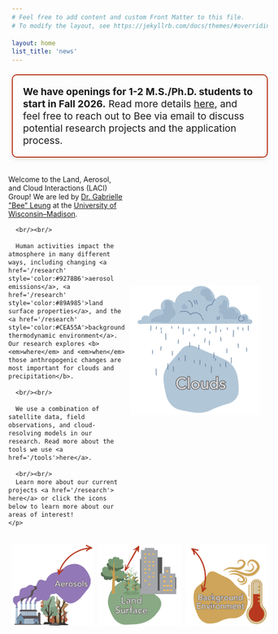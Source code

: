 ```yaml
---
# Feel free to add content and custom Front Matter to this file.
# To modify the layout, see https://jekyllrb.com/docs/themes/#overriding-theme-defaults

layout: home
list_title: 'news'
---
```



<div style="
  background-color: $lm-background-color;
  border: 2px solid #B7381F;
  padding: 20px;
  margin-top: 20px;
  border-radius: 10px;
  box-shadow: 0 4px 8px rgba(41, 39, 40, 0.1);
  font-size: 1.2rem;
">
<b>We have openings for 1-2 M.S./Ph.D. students to start in Fall 2026.</b> Read more details <a href="/openings">here</a>, and feel free to reach out to Bee via email to discuss potential research projects and the application process.
</div>
<div class="content-wrapper" style="
  display: flex;
  align-items: center;
  justify-content: center;
  max-width: 1200px;
  margin: auto;
  padding: 20px;
  position: relative;
">

  <!-- Text block (smaller) -->
  <div style="flex: 0 0 35%; padding-right: 10px;">
    <p>
      Welcome to the Land, Aerosol, and Cloud Interactions (LACI) Group! We are led by <a href="/people/leung">Dr. Gabrielle "Bee" Leung</a> at the <a href="http://aos.wisc.edu"> University of Wisconsin–Madison</a>.
      
      <br/><br/>
      
      Human activities impact the atmosphere in many different ways, including changing <a href='/research' style='color:#9278B6'>aerosol emissions</a>, <a href='/research' style='color:#89A985'>land surface properties</a>, and the <a href='/research' style='color:#CEA55A'>background thermodynamic environment</a>. Our research explores <b><em>where</em> and <em>when</em> those anthropogenic changes are most important for clouds and precipitation</b>.  

      <br/><br/>

      We use a combination of satellite data, field observations, and cloud-resolving models in our research. Read more about the tools we use <a href='/tools'>here</a>.

      <br/><br/>
      Learn more about our current projects <a href='/research'> here</a> or click the icons below to learn more about our areas of interest!
    </p>
  </div>


  <!-- Cloud image block (wider and pushed toward center) -->
  <div style="flex: 0 0 55%; display: flex; justify-content: flex-start;">
    <a href="/research" style="display: block; width: 100%;"><img src="/assets/img/clouds.svg" style="width: 100%; height: auto;" alt="Cloud Image"></a>
  </div>  
  
  <!-- Spacer (empty, to push image toward center) -->
  <div style="flex: 0 0 5%;"></div>

</div>

<!-- Bottom Section: Three Images Side by Side -->
<div style="display: flex; justify-content: space-between;">
  <a href="/research" style="display: block; width: 32%;"><img src="/assets/img/aero.svg" style="width: 100%; height: auto;" alt="Aerosol"></a>
  <a href="/research" style="display: block; width: 32%;"><img src="/assets/img/land.svg"  style="width: 100%; height: auto;" alt="Land"></a>
  <a href="/research" style="display: block; width: 32%;"><img src="/assets/img/envi.svg"  style="width: 100%; height: auto;" alt="Environment"></a>
</div>

<br/><br/>


